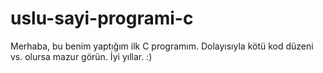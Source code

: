 # uslu-sayi-programi-c

Merhaba, bu benim yaptığım ilk C programım. Dolayısıyla kötü kod düzeni vs. olursa mazur görün. İyi yıllar. :)
